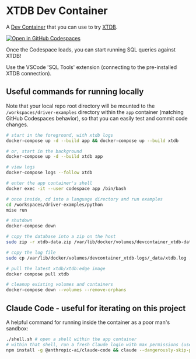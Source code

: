 # XTDB Dev Container

A [Dev Container](https://containers.dev) that you can use to try [XTDB](https://xtdb.com).

[![Open in GitHub Codespaces](https://github.com/codespaces/badge.svg)](https://codespaces.new/xtdb/xtdb)

Once the Codespace loads, you can start running SQL queries against XTDB!

Use the VSCode 'SQL Tools' extension (connecting to the pre-installed XTDB connection).

## Useful commands for running locally

Note that your local repo root directory will be mounted to the `/workspaces/driver-examples` directory within the `app` container (matching GitHub Codespaces behavior), so that you can easily test and commit code changes.

```bash
# start in the foreground, with xtdb logs
docker-compose up -d --build app && docker-compose up --build xtdb

# or, start in the background
docker-compose up -d --build xtdb app

# view logs
docker-compose logs --follow xtdb

# enter the app container's shell
docker exec -it --user codespace app /bin/bash

# once inside, cd into a language directory and run examples
cd /workspaces/driver-examples/python
mise run

# shutdown
docker-compose down

# copy the database into a zip on the host
sudo zip -r xtdb-data.zip /var/lib/docker/volumes/devcontainer_xtdb-data/_data

# copy the log file
sudo cp /var/lib/docker/volumes/devcontainer_xtdb-logs/_data/xtdb.log .

# pull the latest xtdb/xtdb:edge image
docker compose pull xtdb

# cleanup existing volumes and containers
docker-compose down --volumes --remove-orphans
```

## Claude Code - useful for iterating on this project

A helpful command for running inside the container as a poor man's sandbox:

```bash
./shell.sh # open a shell within the app container
# within that shell, run a fresh Claude login with max permissions (use at your own risk!!)
npm install -g @anthropic-ai/claude-code && claude --dangerously-skip-permissions --resume
```
